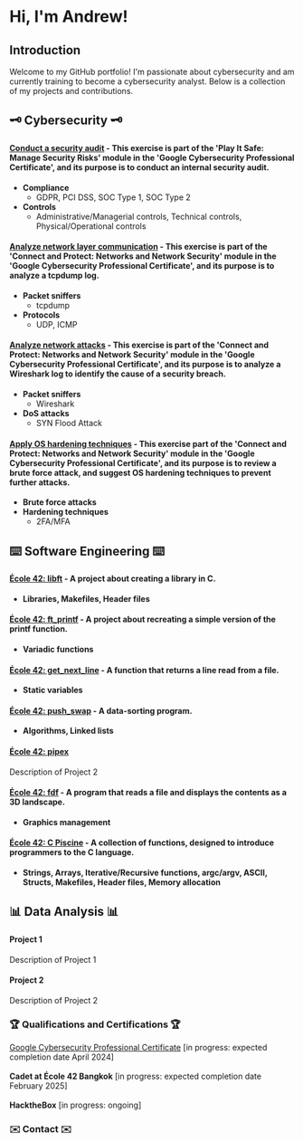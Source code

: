 # Hi, I'm Andrew!

## Introduction
Welcome to my GitHub portfolio! I'm passionate about cybersecurity and am currently training to become a cybersecurity analyst. Below is a collection of my projects and contributions.

## :old_key: Cybersecurity :old_key:

#### <a href="https://github.com/andrewrodgers90/conduct_a_security_audit/tree/main">Conduct a security audit</a> - This exercise is part of the '**Play It Safe: Manage Security Risks**' module in the 'Google Cybersecurity Professional Certificate', and its purpose is to conduct an internal security audit. 
+ **Compliance**
  + GDPR, PCI DSS, SOC Type 1, SOC Type 2
+ **Controls**
  + Administrative/Managerial controls, Technical controls, Physical/Operational controls

#### <a href="https://github.com/andrewrodgers90/analyze_network_layer_communication/tree/main">Analyze network layer communication</a> - This exercise is part of the '**Connect and Protect: Networks and Network Security**' module in the 'Google Cybersecurity Professional Certificate', and its purpose is to analyze a tcpdump log.
+ **Packet sniffers**
  + tcpdump
+ **Protocols**
  + UDP, ICMP

#### <a href="https://github.com/andrewrodgers90/analyze_network_attacks/tree/main">Analyze network attacks</a> - This exercise is part of the '**Connect and Protect: Networks and Network Security**' module in the 'Google Cybersecurity Professional Certificate', and its purpose is to analyze a Wireshark log to identify the cause of a security breach.
+ **Packet sniffers**
  + Wireshark
+ **DoS attacks**
  + SYN Flood Attack

#### <a href="https://github.com/andrewrodgers90/apply_OS_hardening_techniques/tree/main">Apply OS hardening techniques</a> - This exercise part of the '**Connect and Protect: Networks and Network Security**' module in the 'Google Cybersecurity Professional Certificate', and its purpose is to review a brute force attack, and suggest OS hardening techniques to prevent further attacks.
+ **Brute force attacks**
+ **Hardening techniques**
  + 2FA/MFA

## :keyboard: Software Engineering :keyboard:

#### <a href="https://github.com/andrewrodgers90/42_libft">École 42: libft</a> - A project about creating a library in C.
+ **Libraries, Makefiles, Header files**

#### <a href="https://github.com/andrewrodgers90/42_ft_printf">École 42: ft_printf</a> - A project about recreating a simple version of the printf function.
+ **Variadic functions**

#### <a href="https://github.com/andrewrodgers90/42_get_next_line">École 42: get_next_line</a> - A function that returns a line read from a file.
+ **Static variables**

#### <a href="https://github.com/andrewrodgers90/42_push_swap">École 42: push_swap</a> - A data-sorting program.
+ **Algorithms, Linked lists**

#### <a href="https://github.com/andrewrodgers90/42_pipex">École 42: pipex</a>
Description of Project 2

#### <a href="https://github.com/andrewrodgers90/42_fdf">École 42: fdf</a> - A program that reads a file and displays the contents as a 3D landscape.
+ **Graphics management**

#### <a href="https://github.com/andrewrodgers90/andrewrodgers90/blob/main/piscine.md">École 42: C Piscine</a> - A collection of functions, designed to introduce programmers to the C language.
+ **Strings, Arrays, Iterative/Recursive functions, argc/argv, ASCII, Structs, Makefiles, Header files, Memory allocation**

## :bar_chart: Data Analysis :bar_chart:

#### Project 1
Description of Project 1

#### Project 2
Description of Project 2

### :trophy: Qualifications and Certifications :trophy:
<a href="https://www.coursera.org/google-certificates/cybersecurity-certificate?network=g&utm_source=gg&creativeid=693701665321&matchtype=p&adgroupid=165119487572&gclid=Cj0KCQjwqdqvBhCPARIsANrmZhNXAt_8j18BwKrshjpWbrgJpCQfqPhGyrrYAAGAKKxGWwPNNPP4HwYaAoWqEALw_wcB&keyword=google%20cybersecurity%20professional%20certificate&utm_content=B2C&hide_mobile_promo=&utm_campaign=B2C_APAC_Google_FTCOF_Cybersecurity_Google_Professional_Certificate_ArtE_Set_2_Mar_24&campaignid=21105066676&gad_source=1&devicemodel=&adpostion=&utm_medium=sem&device=c&redirected_from_description_page=true">Google Cybersecurity Professional Certificate</a> [in progress: expected completion date April 2024]
<br> <br>
**Cadet at École 42 Bangkok** [in progress: expected completion date February 2025]
<br><br>
**HacktheBox** [in progress: ongoing]

### :envelope: Contact :envelope:
